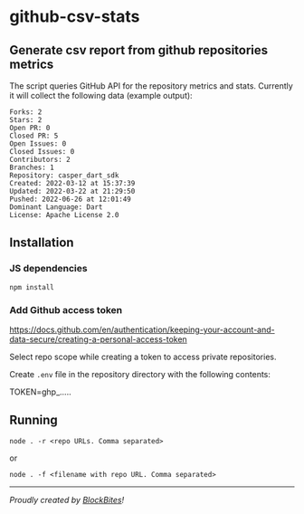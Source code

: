 # github-csv-stats
## Generate csv report from github repositories metrics

The script queries GitHub API for the repository metrics and stats. Currently it will collect the following data (example output):

```
Forks: 2
Stars: 2
Open PR: 0
Closed PR: 5
Open Issues: 0
Closed Issues: 0
Contributors: 2
Branches: 1
Repository: casper_dart_sdk
Created: 2022-03-12 at 15:37:39
Updated: 2022-03-22 at 21:29:50
Pushed: 2022-06-26 at 12:01:49
Dominant Language: Dart
License: Apache License 2.0
```

## Installation 

### JS dependencies
`npm install`

### Add Github access token
https://docs.github.com/en/authentication/keeping-your-account-and-data-secure/creating-a-personal-access-token

Select repo scope while creating a token to access private repositories.

Create `.env` file in the repository directory with the following contents:

TOKEN=ghp_.....

## Running

`node . -r <repo URLs. Comma separated>`

or

`node . -f <filename with repo URL. Comma separated>`



---

*Proudly created by [BlockBites](https://blockbit.es)!*

